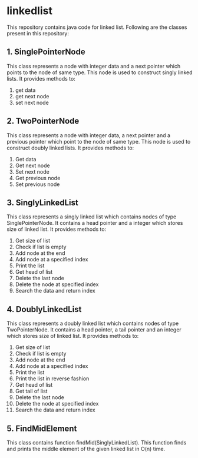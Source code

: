 # linkedlist

This repository contains java code for linked list. Following are the classes present in this repository:

## 1. SinglePointerNode

This class represents a node with integer data and a next pointer which points to the node of same type. This node is used to construct singly linked lists. It provides methods to:
1. get data
2. get next node
3. set next node

## 2. TwoPointerNode

This class represents a node with integer data, a next pointer and a previous pointer which point to the node of same type. This node is used to construct doubly linked lists. It provides methods to:
1. Get data
2. Get next node
3. Set next node
4. Get previous node
5. Set previous node

## 3. SinglyLinkedList

This class represents a singly linked list which contains nodes of type SinglePointerNode. It contains a head pointer and a integer which stores size of linked list. It provides methods to:
1. Get size of list
2. Check if list is empty
3. Add node at the end
4. Add node at a specified index
5. Print the list
6. Get head of list
7. Delete the last node
8. Delete the node at specified index
9. Search the data and return index

## 4. DoublyLinkedList

This class represents a doubly linked list which contains nodes of type TwoPointerNode. It contains a head pointer, a tail pointer and an integer which stores size of linked list. It provides methods to:
1. Get size of list
2. Check if list is empty
3. Add node at the end
4. Add node at a specified index
5. Print the list
6. Print the list in reverse fashion
7. Get head of list
8. Get tail of list
9. Delete the last node
10. Delete the node at specified index
11. Search the data and return index

## 5. FindMidElement

This class contains function findMid(SinglyLinkedList). This function finds and prints the middle element of the given linked list in O(n) time. 
